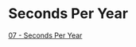 # Seconds Per Year

[07 - Seconds Per Year](https://colab.research.google.com/drive/1gEvU7ztBs4OmaaNtTWVYDNQTeQSTxmaT?usp=sharing)